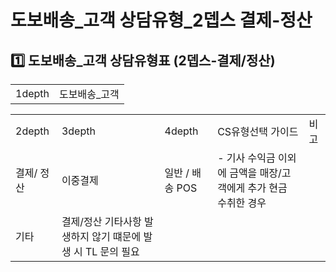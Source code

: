 # 도보배송_고객 상담유형_2뎁스 결제-정산

**1️⃣ 도보배송\_고객** **상담유형표 (2뎁스-결제/정산)**
--------------------------------------

|  |  |
| --- | --- |
| 1depth | 도보배송\_고객 |

|  |  |  |  |  |
| --- | --- | --- | --- | --- |
| 2depth | 3depth | 4depth | CS유형선택 가이드 | 비고 |
| 결제/ 정산 | 이중결제 | 일반 / 배송 POS | - 기사 수익금 이외에 금액을 매장/고객에게 추가 현금 수취한 경우 |  |
| 기타 | 결제/정산 기타사항 발생하지 않기 떄문에 발생 시 TL 문의 필요 |  |